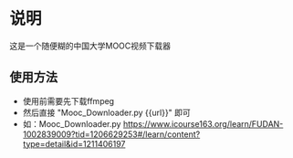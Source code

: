 # 说明

这是一个随便糊的中国大学MOOC视频下载器

## 使用方法
* 使用前需要先下载ffmpeg
* 然后直接 "Mooc_Downloader.py {{url}}" 即可
* 如：Mooc_Downloader.py https://www.icourse163.org/learn/FUDAN-1002839009?tid=1206629253#/learn/content?type=detail&id=1211406197
